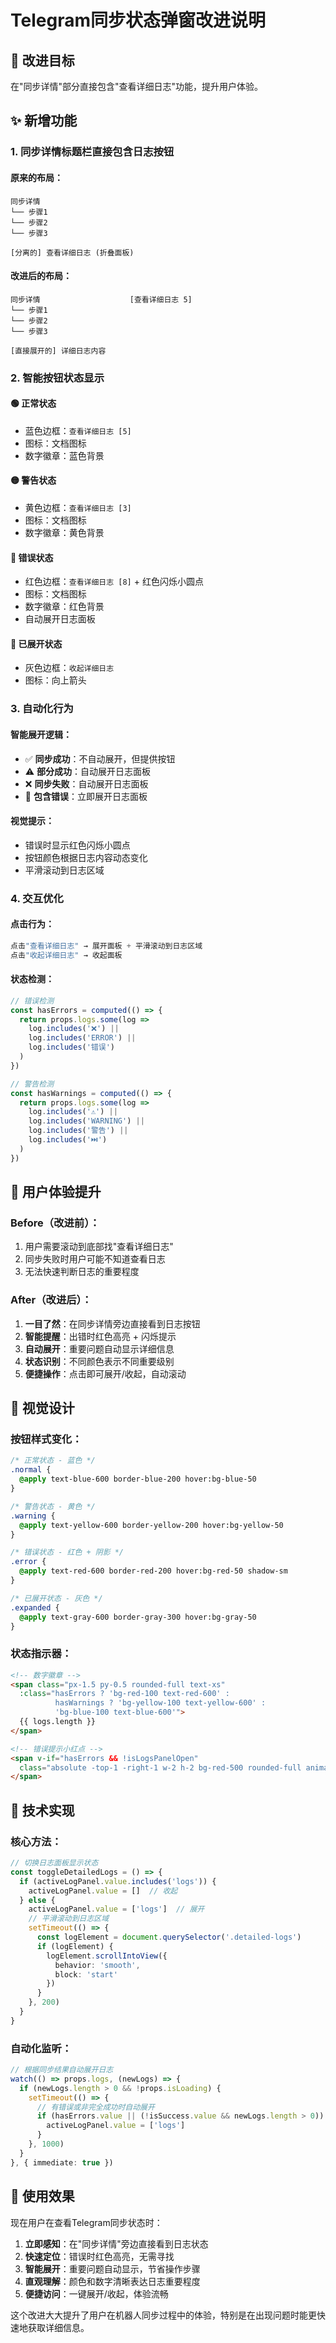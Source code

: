 # Telegram同步状态弹窗改进说明

## 🎯 改进目标

在"同步详情"部分直接包含"查看详细日志"功能，提升用户体验。

## ✨ 新增功能

### 1. **同步详情标题栏直接包含日志按钮**

#### 原来的布局：
```
同步详情
└── 步骤1
└── 步骤2
└── 步骤3

[分离的] 查看详细日志 (折叠面板)
```

#### 改进后的布局：
```
同步详情                    [查看详细日志 5]
└── 步骤1
└── 步骤2  
└── 步骤3

[直接展开的] 详细日志内容
```

### 2. **智能按钮状态显示**

#### 🟢 **正常状态**
- 蓝色边框：`查看详细日志 [5]`
- 图标：文档图标
- 数字徽章：蓝色背景

#### 🟡 **警告状态**  
- 黄色边框：`查看详细日志 [3]`
- 图标：文档图标
- 数字徽章：黄色背景

#### 🔴 **错误状态**
- 红色边框：`查看详细日志 [8]` + 红色闪烁小圆点
- 图标：文档图标
- 数字徽章：红色背景
- 自动展开日志面板

#### 📖 **已展开状态**
- 灰色边框：`收起详细日志`
- 图标：向上箭头

### 3. **自动化行为**

#### 智能展开逻辑：
- ✅ **同步成功**：不自动展开，但提供按钮
- ⚠️ **部分成功**：自动展开日志面板
- ❌ **同步失败**：自动展开日志面板
- 🔴 **包含错误**：立即展开日志面板

#### 视觉提示：
- 错误时显示红色闪烁小圆点
- 按钮颜色根据日志内容动态变化
- 平滑滚动到日志区域

### 4. **交互优化**

#### 点击行为：
```javascript
点击"查看详细日志" → 展开面板 + 平滑滚动到日志区域
点击"收起详细日志" → 收起面板
```

#### 状态检测：
```javascript
// 错误检测
const hasErrors = computed(() => {
  return props.logs.some(log => 
    log.includes('❌') || 
    log.includes('ERROR') || 
    log.includes('错误')
  )
})

// 警告检测  
const hasWarnings = computed(() => {
  return props.logs.some(log => 
    log.includes('⚠️') || 
    log.includes('WARNING') || 
    log.includes('警告') || 
    log.includes('⏭️')
  )
})
```

## 📱 用户体验提升

### Before（改进前）：
1. 用户需要滚动到底部找"查看详细日志"
2. 同步失败时用户可能不知道查看日志
3. 无法快速判断日志的重要程度

### After（改进后）：
1. **一目了然**：在同步详情旁边直接看到日志按钮
2. **智能提醒**：出错时红色高亮 + 闪烁提示
3. **自动展开**：重要问题自动显示详细信息
4. **状态识别**：不同颜色表示不同重要级别
5. **便捷操作**：点击即可展开/收起，自动滚动

## 🎨 视觉设计

### 按钮样式变化：
```css
/* 正常状态 - 蓝色 */
.normal { 
  @apply text-blue-600 border-blue-200 hover:bg-blue-50 
}

/* 警告状态 - 黄色 */
.warning { 
  @apply text-yellow-600 border-yellow-200 hover:bg-yellow-50 
}

/* 错误状态 - 红色 + 阴影 */
.error { 
  @apply text-red-600 border-red-200 hover:bg-red-50 shadow-sm 
}

/* 已展开状态 - 灰色 */
.expanded { 
  @apply text-gray-600 border-gray-300 hover:bg-gray-50 
}
```

### 状态指示器：
```html
<!-- 数字徽章 -->
<span class="px-1.5 py-0.5 rounded-full text-xs"
  :class="hasErrors ? 'bg-red-100 text-red-600' : 
          hasWarnings ? 'bg-yellow-100 text-yellow-600' : 
          'bg-blue-100 text-blue-600'">
  {{ logs.length }}
</span>

<!-- 错误提示小红点 -->
<span v-if="hasErrors && !isLogsPanelOpen" 
  class="absolute -top-1 -right-1 w-2 h-2 bg-red-500 rounded-full animate-pulse">
</span>
```

## 🔧 技术实现

### 核心方法：
```typescript
// 切换日志面板显示状态
const toggleDetailedLogs = () => {
  if (activeLogPanel.value.includes('logs')) {
    activeLogPanel.value = []  // 收起
  } else {
    activeLogPanel.value = ['logs']  // 展开
    // 平滑滚动到日志区域
    setTimeout(() => {
      const logElement = document.querySelector('.detailed-logs')
      if (logElement) {
        logElement.scrollIntoView({ 
          behavior: 'smooth', 
          block: 'start' 
        })
      }
    }, 200)
  }
}
```

### 自动化监听：
```typescript
// 根据同步结果自动展开日志
watch(() => props.logs, (newLogs) => {
  if (newLogs.length > 0 && !props.isLoading) {
    setTimeout(() => {
      // 有错误或非完全成功时自动展开
      if (hasErrors.value || (!isSuccess.value && newLogs.length > 0)) {
        activeLogPanel.value = ['logs']
      }
    }, 1000)
  }
}, { immediate: true })
```

## 🎯 使用效果

现在用户在查看Telegram同步状态时：

1. **立即感知**：在"同步详情"旁边直接看到日志状态
2. **快速定位**：错误时红色高亮，无需寻找
3. **智能展开**：重要问题自动显示，节省操作步骤
4. **直观理解**：颜色和数字清晰表达日志重要程度
5. **便捷访问**：一键展开/收起，体验流畅

这个改进大大提升了用户在机器人同步过程中的体验，特别是在出现问题时能更快速地获取详细信息。
